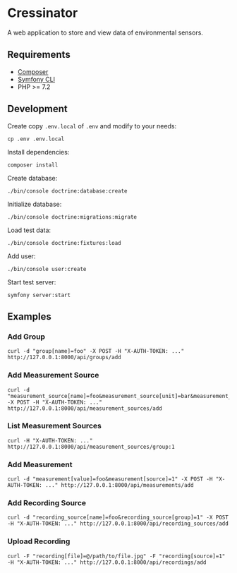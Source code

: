 Cressinator
===========

A web application to store and view data of environmental sensors.

## Requirements

  * [Composer](https://getcomposer.org/)
  * [Symfony CLI](https://symfony.com/download)
  * PHP >= 7.2

## Development

Create copy `.env.local` of `.env` and modify to your needs:

    cp .env .env.local

Install dependencies:

    composer install

Create database:

    ./bin/console doctrine:database:create

Initialize database:

    ./bin/console doctrine:migrations:migrate

Load test data:

    ./bin/console doctrine:fixtures:load

Add user:

    ./bin/console user:create

Start test server:

    symfony server:start

## Examples

### Add Group

    curl -d "group[name]=foo" -X POST -H "X-AUTH-TOKEN: ..." http://127.0.0.1:8000/api/groups/add

### Add Measurement Source

    curl -d "measurement_source[name]=foo&measurement_source[unit]=bar&measurement_source[group]=1" -X POST -H "X-AUTH-TOKEN: ..." http://127.0.0.1:8000/api/measurement_sources/add

### List Measurement Sources

    curl -H "X-AUTH-TOKEN: ..." http://127.0.0.1:8000/api/measurement_sources/group:1

### Add Measurement

    curl -d "measurement[value]=foo&measurement[source]=1" -X POST -H "X-AUTH-TOKEN: ..." http://127.0.0.1:8000/api/measurements/add

### Add Recording Source

    curl -d "recording_source[name]=foo&recording_source[group]=1" -X POST -H "X-AUTH-TOKEN: ..." http://127.0.0.1:8000/api/recording_sources/add

### Upload Recording

    curl -F "recording[file]=@/path/to/file.jpg" -F "recording[source]=1" -H "X-AUTH-TOKEN: ..." http://127.0.0.1:8000/api/recordings/add

